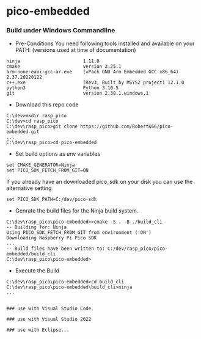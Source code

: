 # pico-embedded

### Build under Windows Commandline

- Pre-Conditions 
You need following tools installed and available on your PATH:
(versions used at time of documentation)

```
ninja                       1.11.0
cmake                       version 3.25.1
arm-none-eabi-gcc-ar.exe    (xPack GNU Arm Embedded GCC x86_64) 2.37.20220122
c++.exe                     (Rev3, Built by MSYS2 project) 12.1.0
python3                     Python 3.10.5
git                         version 2.38.1.windows.1
```

* Download this repo code
```
C:\dev>mkdir rasp_pico
C:\dev>cd rasp_pico
C:\dev\rasp_pico>git clone https://github.com/RobertK66/pico-embedded.git
...
C:\dev\rasp_pico>cd pico-embedded
```

* Set build options as env variables
```
set CMAKE_GENERATOR=Ninja
set PICO_SDK_FETCH_FROM_GIT=ON
```
If you already have an downloaded pico_sdk on your disk you can use the alternative setting
```
set PICO_SDK_PATH=C:/dev/pico-sdk
```
* Genrate the build files for the Ninja build system.
```
C:\dev\rasp_pico\pico-embedded>>cmake -S . -B ./build_cli
-- Building for: Ninja
Using PICO_SDK_FETCH_FROM_GIT from environment ('ON')
Downloading Raspberry Pi Pico SDK
...
-- Build files have been written to: C:/dev/rasp_pico/pico-embedded/build_cli
C:\dev\rasp_pico\pico-embedded>
```
* Execute the Build
```
C:\dev\rasp_pico\pico-embedded>cd build_cli
C:\dev\rasp_pico\pico-embedded\build_cli>ninja
...


### use with Visual Studio Code

### use with Visual Studio 2022

### use with Eclipse...
